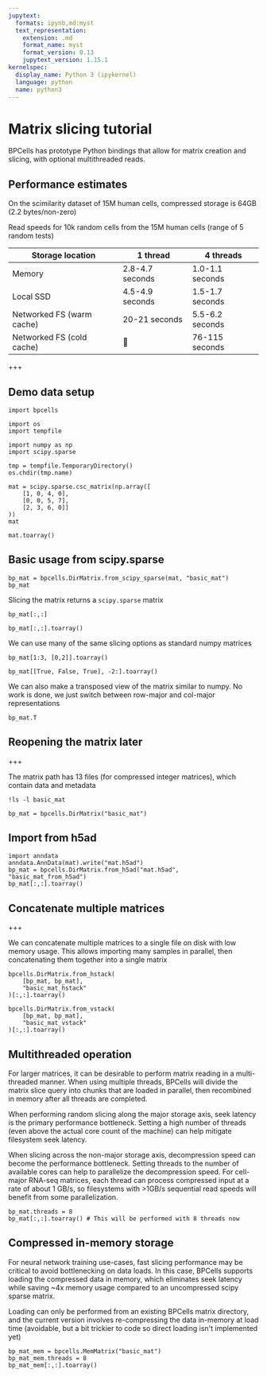 ```yaml
---
jupytext:
  formats: ipynb,md:myst
  text_representation:
    extension: .md
    format_name: myst
    format_version: 0.13
    jupytext_version: 1.15.1
kernelspec:
  display_name: Python 3 (ipykernel)
  language: python
  name: python3
---
```


# Matrix slicing tutorial

BPCells has prototype Python bindings that allow for matrix creation and slicing, with optional multithreaded reads.

## Performance estimates
On the scimilarity dataset of 15M human cells, compressed storage is 64GB (2.2 bytes/non-zero)

Read speeds for 10k random cells from the 15M human cells (range of 5 random tests)

| Storage location         | 1 thread     | 4 threads |
|--------------|-----------|------------|
| Memory | 2.8-4.7 seconds      | 1.0-1.1 seconds |
| Local SSD      | 4.5-4.9 seconds  | 1.5-1.7 seconds       |
| Networked FS (warm cache)  | 20-21 seconds  | 5.5-6.2 seconds       |
| Networked FS (cold cache) | 🙁 | 76-115 seconds |

+++

## Demo data setup

```{code-cell} ipython3
import bpcells

import os
import tempfile

import numpy as np
import scipy.sparse
```

```{code-cell} ipython3
tmp = tempfile.TemporaryDirectory()
os.chdir(tmp.name)
```

```{code-cell} ipython3
mat = scipy.sparse.csc_matrix(np.array([
    [1, 0, 4, 0],
    [0, 0, 5, 7],
    [2, 3, 6, 0]]
))
mat
```

```{code-cell} ipython3
mat.toarray()
```

## Basic usage from scipy.sparse

```{code-cell} ipython3
bp_mat = bpcells.DirMatrix.from_scipy_sparse(mat, "basic_mat")
bp_mat
```

Slicing the matrix returns a `scipy.sparse` matrix

```{code-cell} ipython3
bp_mat[:,:]
```

```{code-cell} ipython3
bp_mat[:,:].toarray()
```

We can use many of the same slicing options as standard numpy matrices

```{code-cell} ipython3
bp_mat[1:3, [0,2]].toarray()
```

```{code-cell} ipython3
bp_mat[[True, False, True], -2:].toarray()
```

We can also make a transposed view of the matrix similar to numpy. No work is done, we just switch between row-major and col-major representations

```{code-cell} ipython3
bp_mat.T
```

## Reopening the matrix later

+++

The matrix path has 13 files (for compressed integer matrices), which contain data and metadata

```{code-cell} ipython3
!ls -l basic_mat
```

```{code-cell} ipython3
bp_mat = bpcells.DirMatrix("basic_mat")
```

## Import from h5ad

```{code-cell} ipython3
import anndata
anndata.AnnData(mat).write("mat.h5ad")
bp_mat = bpcells.DirMatrix.from_h5ad("mat.h5ad", "basic_mat_from_h5ad")
bp_mat[:,:].toarray()
```

## Concatenate multiple matrices

+++

We can concatenate multiple matrices to a single file on disk with low memory usage. This allows importing many samples in parallel, then concatenating them together into a single matrix

```{code-cell} ipython3
bpcells.DirMatrix.from_hstack(
    [bp_mat, bp_mat], 
    "basic_mat_hstack"
)[:,:].toarray()
```

```{code-cell} ipython3
bpcells.DirMatrix.from_vstack(
    [bp_mat, bp_mat], 
    "basic_mat_vstack"
)[:,:].toarray()
```

## Multithreaded operation

For larger matrices, it can be desirable to perform matrix reading in a multi-threaded manner. When using multiple threads, BPCells will divide the matrix slice query into chunks that are loaded in parallel, then recombined in memory after all threads are completed.

When performing random slicing along the major storage axis, seek latency is the primary performance bottleneck. Setting a high number of threads (even above the actual core count of the machine) can help mitigate filesystem seek latency.

When slicing across the non-major storage axis, decompression speed can become the performance bottleneck. Setting threads to the number of available cores can help to parallelize the decompression speed. For cell-major RNA-seq matrices, each thread can process compressed input at a rate of about 1 GB/s, so filesystems with >1GB/s sequential read speeds will benefit from some parallelization.

```{code-cell} ipython3
bp_mat.threads = 8
bp_mat[:,:].toarray() # This will be performed with 8 threads now
```

## Compressed in-memory storage

For neural network training use-cases, fast slicing performance may be critical to avoid bottlenecking on data loads. In this case, BPCells supports loading the compressed data in memory, which eliminates seek latency while saving ~4x memory usage compared to an uncompressed scipy sparse matrix.

Loading can only be performed from an existing BPCells matrix directory, and the current version involves re-compressing the data in-memory at load time (avoidable, but a bit trickier to code so direct loading isn't implemented yet)

```{code-cell} ipython3
bp_mat_mem = bpcells.MemMatrix("basic_mat")
bp_mat_mem.threads = 8
bp_mat_mem[:,:].toarray()
```
